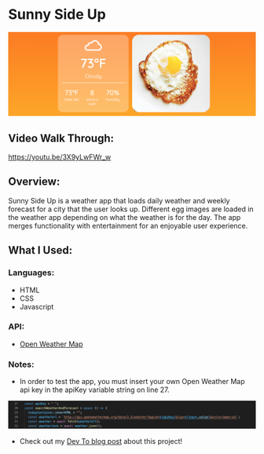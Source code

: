 # Sunny Side Up

![Sunny Side Up Screenshot](images/sunnySideUp.png)

## Video Walk Through:

https://youtu.be/3X9yLwFWr_w

## Overview:

Sunny Side Up is a weather app that loads daily weather and weekly forecast for a city that the user looks up. Different egg images are loaded in the weather app depending on what the weather is for the day. The app merges functionality with entertainment for an enjoyable user experience.

## What I Used:

### Languages:

- HTML
- CSS
- Javascript

### API:

- [Open Weather Map](https://openweathermap.org/api)

### Notes:

- In order to test the app, you must insert your own Open Weather Map api key in the apiKey variable string on line 27.

![API Key Screenshot](images/apiKeyScreenshot.png)

- Check out my [Dev To blog post](https://openweathermap.org/api) about this project!
